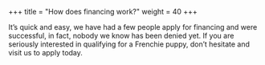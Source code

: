 +++
title = "How does financing work?"
weight = 40
+++

It’s quick and easy, we have had a few people apply for financing and were successful, in fact, nobody we know has been denied yet. If you are seriously interested in qualifying for a Frenchie puppy, don’t hesitate and visit us to apply today. 
